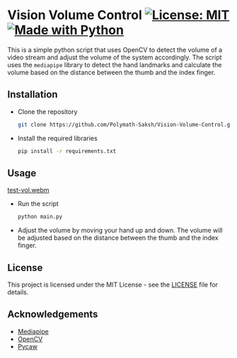 # Vision Volume Control [![License: MIT][License-Badge]](LICENSE.md)  [![Made with Python][Python-Badge]](https://www.python.org/)

This is a simple python script that uses OpenCV to detect the volume of a video stream and adjust the volume of the system accordingly. The script uses the `mediapipe` library to detect the hand landmarks and calculate the volume based on the distance between the thumb and the index finger.

## Installation

- Clone the repository

    ```bash
    git clone https://github.com/Polymath-Saksh/Vision-Volume-Control.git
    ```

- Install the required libraries

    ```bash
    pip install -r requirements.txt
    ```

## Usage
[test-vol.webm](https://github.com/Polymath-Saksh/Vision-Volume-Control/assets/67389168/0467a8f6-8105-4966-b8d2-faa056131565)

- Run the script

    ```bash
    python main.py
    ```

- Adjust the volume by moving your hand up and down. The volume will be adjusted based on the distance between the thumb and the index finger.

## License

This project is licensed under the MIT License - see the [LICENSE](LICENSE) file for details.

## Acknowledgements

- [Mediapipe](https://google.github.io/mediapipe/)
- [OpenCV](https://opencv.org/)
- [Pycaw](https://github.com/AndreMiras/pycaw)

[License-Badge]: https://img.shields.io/badge/License-MIT-blue.svg

[Python-Badge]: https://img.shields.io/badge/Python-3776AB?logo=python&logoColor=fff
